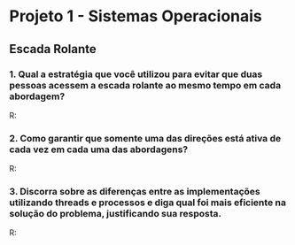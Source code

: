 # Projeto 1 - Sistemas Operacionais
## Escada Rolante

### 1. Qual a estratégia que você utilizou para evitar que duas pessoas acessem a escada rolante ao mesmo tempo em cada abordagem?
R:

### 2. Como garantir que somente uma das direções está ativa de cada vez em cada uma das abordagens?
R:

### 3. Discorra sobre as diferenças entre as implementações utilizando threads e processos e diga qual foi mais eficiente na solução do problema, justificando sua resposta.
R: